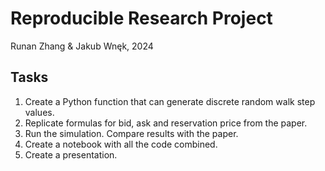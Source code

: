 # Reproducible Research Project

Runan Zhang & Jakub Wnęk, 2024

## Tasks 

1. Create a Python function that can generate discrete random walk step values.
2. Replicate formulas for bid, ask and reservation price from the paper.
3. Run the simulation. Compare results with the paper.
4. Create a notebook with all the code combined.
5. Create a presentation.